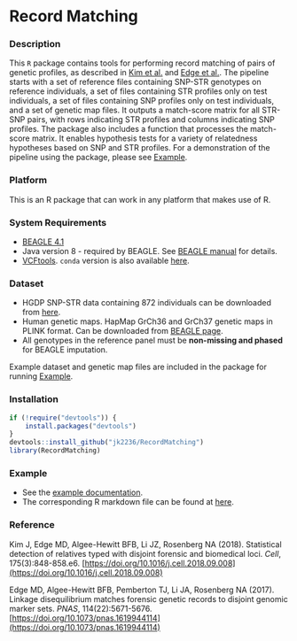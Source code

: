 # Record Matching

### Description
This `R` package contains tools for performing record matching of pairs of genetic profiles, as described in [Kim et al.](https://doi.org/10.1016/j.cell.2018.09.008) and [Edge et al.](https://doi.org/10.1073/pnas.1619944114). The pipeline starts with a set of reference files containing SNP-STR genotypes on reference individuals, a set of files containing STR profiles only on test individuals, a set of files containing SNP profiles only on test individuals, and a set of genetic map files. It outputs a match-score matrix for all STR-SNP pairs, with rows indicating STR profiles and columns indicating SNP profiles. The package also includes a function that processes the match-score matrix. It enables hypothesis tests for a variety of relatedness hypotheses based on SNP and STR profiles. For a demonstration of the pipeline using the package, please see [Example](#example).


### Platform
This is an R package that can work in any platform that makes use of R. 

### System Requirements
* [BEAGLE 4.1](https://faculty.washington.edu/browning/beagle/b4_1.html) 
* Java version 8 - required by BEAGLE. See [BEAGLE manual](https://faculty.washington.edu/browning/beagle/beagle_4.1_21Jan17.pdf) for details.
* [VCFtools](https://github.com/vcftools/vcftools). `conda` version is also available [here](https://anaconda.org/bioconda/vcftools).

### Dataset
* HGDP SNP-STR data containing 872 individuals can be downloaded from [here](https://rosenberglab.stanford.edu/data/edgeEtAl2017/unphased_all_vcf.zip).
* Human genetic maps. HapMap GrCh36 and GrCh37 genetic maps in PLINK format. Can be downloaded from [BEAGLE page](http://bochet.gcc.biostat.washington.edu/beagle/genetic_maps/).
* All genotypes in the reference panel must be **non-missing and phased** for BEAGLE imputation. 

Example dataset and genetic map files are included in the package for running [Example](https://github.com/jk2236/RecordMatching/tree/main/examples).

### Installation
```R
if (!require("devtools")) {
    install.packages("devtools")
}
devtools::install_github("jk2236/RecordMatching")
library(RecordMatching)
```

### Example
* See the [example documentation](https://github.com/jk2236/RecordMatching/blob/main/examples/demo.pdf). 
* The corresponding R markdown file can be found at [here](https://github.com/jk2236/RecordMatching/blob/main/examples/demo.Rmd).

### Reference
Kim J, Edge MD, Algee-Hewitt BFB, Li JZ, Rosenberg NA (2018). Statistical detection of relatives typed with disjoint forensic and biomedical loci. *Cell*, 175(3):848-858.e6. [https://doi.org/10.1016/j.cell.2018.09.008](https://doi.org/10.1016/j.cell.2018.09.008)

Edge MD, Algee-Hewitt BFB, Pemberton TJ, Li JA, Rosenberg NA (2017). Linkage disequilibrium matches forensic genetic records to disjoint genomic marker sets. *PNAS*, 114(22):5671-5676. [https://doi.org/10.1073/pnas.1619944114](https://doi.org/10.1073/pnas.1619944114)
